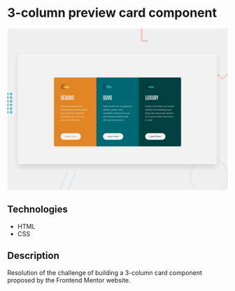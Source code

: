 # 3-column preview card component

![Design preview for the 3-column preview card component coding challenge](./design/desktop-preview.jpg)

## Technologies

* HTML
* CSS

## Description

Resolution of the challenge of building a 3-column card component proposed by the Frontend Mentor website.